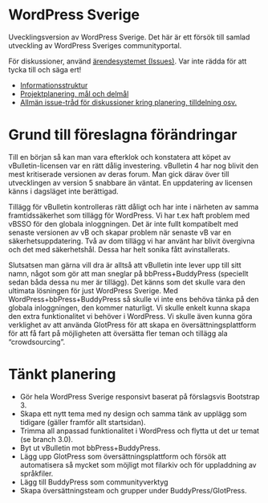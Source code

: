 WordPress Sverige
=================

Uvecklingsversion av WordPress Sverige. Det här är ett försök till samlad utveckling av WordPress Sveriges communityportal. 

För diskussioner, använd [ärendesystemet (Issues)](https://github.com/EyesX/wordpress-sverige-dev/issues). Var inte rädda för att tycka till och säga ert!

* [Informationsstruktur](https://github.com/EyesX/wordpress-sverige-dev/wiki/Informationsstruktur-f%C3%B6r-projektet)
* [Projektplanering, mål och delmål](https://github.com/EyesX/wordpress-sverige-dev/wiki/Projektplanering,-m%C3%A5l-och-delm%C3%A5l)
* [Allmän issue-tråd för diskussioner kring planering, tilldelning osv.](https://github.com/EyesX/wordpress-sverige-dev/wiki/Informationsstruktur-f%C3%B6r-projektet)

Grund till föreslagna förändringar
==================================

Till en början så kan man vara efterklok och konstatera att köpet av vBulletin-licensen var en rätt dålig investering. vBulletin 4 har nog blivit den mest kritiserade versionen av deras forum. Man gick därav över till utvecklingen av version 5 snabbare än väntat. En uppdatering av licensen känns i dagsläget inte berättigad.

Tillägg för vBulletin kontrolleras rätt dåligt och har inte i närheten av samma framtidssäkerhet som tillägg för WordPress. Vi har t.ex haft problem med vBSSO för den globala inloggningen. Det är inte fullt kompatibelt med senaste versionen av vB och skapar problem när senaste vB var en säkerhetsuppdatering. Två av dom tillägg vi har använt har blivit övergivna och det med säkerhetshål. Dessa har helt sonika fått avinstallerats.

Slutsatsen man gärna vill dra är alltså att vBulletin inte lever upp till sitt namn, något som gör att man sneglar på bbPress+BuddyPress (speciellt sedan båda dessa nu mer är tillägg). Det känns som det skulle vara den ultimata lösningen för just WordPress Sverige. Med WordPress+bbPress+BuddyPress så skulle vi inte ens behöva tänka på den globala inloggningen, den kommer naturligt. Vi skulle enkelt kunna skapa den extra funktionalitet vi behöver i WordPress. Vi skulle även kunna göra verklighet av att använda GlotPress för att skapa en översättningsplattform för att få fart på möjligheten att översätta fler teman och tillägg ala “crowdsourcing”.


Tänkt planering
===============

* Gör hela WordPress Sverige responsivt baserat på förslagsvis Bootstrap 3.
* Skapa ett nytt tema med ny design och samma tänk av upplägg som tidigare (gäller framför allt startsidan).
* Trimma all anpassad funktionalitet i WordPress och flytta ut det ur temat (se branch 3.0).
* Byt ut vBulletin mot bbPress+BuddyPress.
* Lägg upp GlotPress som översättningsplattform och försök att automatisera så mycket som möjligt mot filarkiv och för uppladdning av språkfiler.
* Lägg till BuddyPress som communityverktyg
* Skapa översättningsteam och grupper under BuddyPress/GlotPress.
